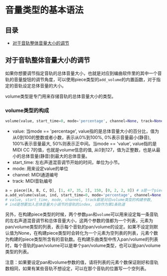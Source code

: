 # 音量类型的基本语法



## 目录

- [对于音轨整体音量大小的调节](#对于音轨整体音量大小的调节)



## 对于音轨整体音量大小的调节

如果你想要调节指定音轨的总体音量大小，也就是对应到编曲软件里的其中一个音轨的音量旋钮的调节角度，可以使用piece类型的`add_volume`的内置函数，对于指定的音轨设定总体音量的大小。  

volume类型是专门用来存储音轨的总体音量大小的类型。



### volume类型的构成

```python
volume(value, start_time=0, mode='percentage', channel=None, track=None)
```

- value: 当mode == 'percentage', value指的是总体音量大小的百分比，值为从0到100的整数或者小数，表示从0%到100%, 0%表示音量最小(静音), 100%表示音量最大, 50%则表示正中间。当mode == 'value', value指的是MIDI CC 7的值，也就是volume信息的值, 从0到127，值为正整数，也是从最小的总体音量(静音)到最大的总体音量。
- start_time: 左右声道混音调节开始的时间，单位为小节。
- mode: 用来设定value的单位
- channel: MIDI通道编号
- track: MIDI音轨编号

```python
a = piece([A, B, C, D], [1, 47, 35, 2], 150, [0, 2, 2, 8]) # a是一个piece类型(乐曲类型)
a.add_volume(value, ind, start_time=0, mode='percentage', channel=None, track=None)
# value, start_time, mode, channel, track都是对应volume类型的构建参数,
# ind是想要加入总体音量大小调节的音轨的index, 以0作为第1条轨道
```

另外，在构建piece类型的时候，两个参数`pan`和`volume`可以用来设定每一条音轨的左右声道混音调节和总体音量大小，这两个参数的值都为一个列表，元素为pan/volume类型的列表，表示每个音轨的pan/volume的设定。如果不设定则默认值为None，在构建piece类型时会转化为一个元素为空列表的列表，元素个数为构建的piece类型所含有的音轨数。在构建乐曲类型中传入pan/volume的列表时，每个音轨的pan/volume可以是单个pan/volume类型，也可以是pan/volume类型的列表。

注意：如果要设定pan和volume参数的值，请将列表的元素个数保证刚好和音轨数相同，如果有某些音轨不想设定，可以在那个音轨的位置写一个空列表。

